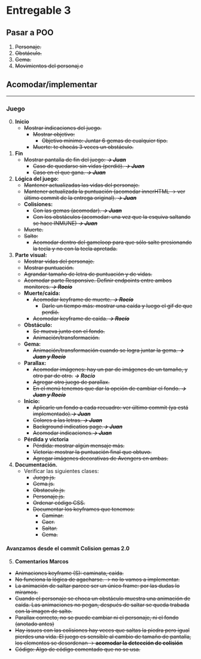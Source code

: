 Entregable 3
===============

## Pasar a POO

1. ~~Personaje.~~
2. ~~Obstáculo.~~
3. ~~Gema.~~
4. ~~Movimientos del personaj.e~~

## Acomodar/implementar
-----------------------------------------------------------------------------
### Juego
0. **Inicio**
    - ~~Mostrar indicaciones del juego.~~
        - ~~Mostrar objetivo:~~
            - ~~Objetivo mínimo: Juntar 6 gemas de cualquier tipo.~~
        - ~~Muerte: te chocás 3 veces un obstáculo.~~   
1. **Fin**
    - ~~Mostrar pantalla de fin del juego: ***-> Juan***~~
        - ~~Caso de quedarse sin vidas (perdió). ***-> Juan***~~
        - ~~Caso en el que gana. ***-> Juan***~~
2. **Lógica del juego:**
    - ~~Mantener actualizadas las vidas del personaje.~~
    - ~~Mantener actualizada la puntuación (acomodar innerHTML -> ver último commit de la entrega original). ***-> Juan***~~
    - **Colisiones:**
        - ~~Con las gemas (acomodar). ***-> Juan***~~
        - ~~Con los obstáculos (acomodar: una vez que la esquiva saltando se hace INMUNE) ***-> Juan***~~
    - ~~Muerte.~~
    - ~~Salto:~~
        - ~~Acomodar dentro del gameloop para que sólo salte presionando la tecla y no con la tecla apretada.~~
3. **Parte visual:**
    - ~~Mostrar vidas del personaje.~~
    - ~~Mostrar puntuación.~~
    - ~~Agrandar tamaño de letra de puntuación y de vidas.~~
    - ~~Acomodar parte Responsive. Definir endpoints entre ambos monitores. ***-> Rocío***~~
    - **Muerte/caida:**
        - ~~Acomodar keyframe de muerte. ***-> Rocío***~~
            - ~~Darle un tiempo más: mostrar una caída y luego el gif de que perdió.~~
        - ~~Acomodar keyframe de caída. ***-> Rocío***~~
    - **Obstáculo:**
        - ~~Se mueva junto con el fondo.~~
        - ~~Animación/transformación.~~
    - **Gema:**
        - ~~Animación/transformación cuando se logra juntar la gema. ***-> Juan y Rocío***~~
    - **Parallax:**
        - ~~Acomodar imágenes: hay un par de imágenes de un tamaño, y otro par de otro.~~ ***-> Rocío***
        - ~~Agregar otro juego de parallax.~~
        - ~~En el menú tenemos que dar la opción de cambiar el fondo. ***-> Juan y Rocío***~~
    - **Inicio:**
        - ~~Aplicarle un fondo a cada recuadro: ver último commit (ya está implementado).***-> Juan***~~
        - ~~Colores a las letras. ***-> Juan***~~
        - ~~Background indicatios page.***-> Juan***~~
        - ~~Acomodar indicaciones.***-> Juan***~~
    - **Pérdida y victoria**
        - ~~Pérdida: mostrar algún mensaje más.~~
        - ~~Victoria: mostrar la puntuación final que obtuvo.~~
        - ~~Agregar imágenes decorativas de Avengers en ambas.~~
4. **Documentación.**
    - Verificar las siguientes clases:
        - ~~Juego.js.~~
        - ~~Gema.js.~~
        - ~~Obstaculo.js.~~
        - ~~Personaje.js.~~
        - ~~Ordenar código CSS.~~
        - ~~Documentar los keyframes que tenemos:~~
            - ~~Caminar.~~
            - ~~Caer.~~
            - ~~Saltar.~~
            - ~~Gema.~~

#### Avanzamos desde el commit Colision gemas 2.0

5. **Comentarios Marcos**

- ~~Animaciones keyframe (S): caminata, caída.~~
- ~~No funciona la lógica de agacharse. -> no lo vamos a implementar.~~
- ~~La animación de saltar parece ser un único frame: por las dudas lo miramos.~~
- ~~Cuando el personaje se choca un obstáculo muestra una animación de caída. Las animaciones no pegan, después de saltar se queda trabada con la imagen de salto.~~ 
- ~~Parallax correcto, no se puede cambiar ni el personaje, ni el fondo (anotado antes)~~ 
- ~~Hay issues con las colisiones hay veces que saltas la piedra pero igual pierdes una vida. El juego es sensible al cambio de tamaño de pantalla, los elementos se desordenan -> **acomodar la detección de colisión**~~
- ~~Código: Algo de código comentado que no se usa.~~

